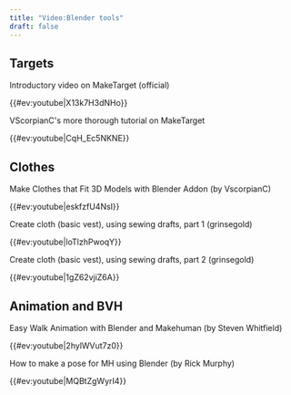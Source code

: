 ```yaml
---
title: "Video:Blender tools"
draft: false
---
```


## Targets

Introductory video on MakeTarget (official)

{{#ev:youtube|X13k7H3dNHo}}

VScorpianC's more thorough tutorial on MakeTarget

{{#ev:youtube|CqH_Ec5NKNE}}

## Clothes

Make Clothes that Fit 3D Models with Blender Addon (by VscorpianC)

{{#ev:youtube|eskfzfU4NsI}}

Create cloth (basic vest), using sewing drafts, part 1 (grinsegold)

{{#ev:youtube|loTlzhPwoqY}}

Create cloth (basic vest), using sewing drafts, part 2 (grinsegold)

{{#ev:youtube|1gZ62vjiZ6A}}

## Animation and BVH

Easy Walk Animation with Blender and Makehuman (by Steven Whitfield)

{{#ev:youtube|2hylWVut7z0}}

How to make a pose for MH using Blender (by Rick Murphy)

{{#ev:youtube|MQBtZgWyrI4}}